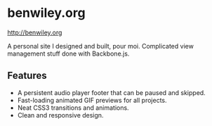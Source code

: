 # benwiley.org
http://benwiley.org

A personal site I designed and built, pour moi. Complicated view management stuff done with Backbone.js.

Features
--------
* A persistent audio player footer that can be paused and skipped.
* Fast-loading animated GIF previews for all projects.
* Neat CSS3 transitions and animations.
* Clean and responsive design.
